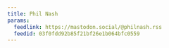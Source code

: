 ```yaml
---
title: Phil Nash
params:
  feedlink: https://mastodon.social/@philnash.rss
  feedid: 03f0fdd92b85f21bf26e1b064bfc0559
---
```

